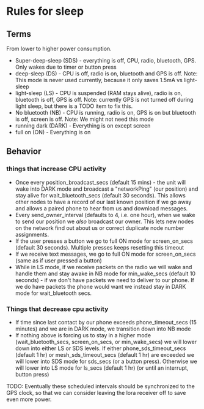# Rules for sleep

## Terms

From lower to higher power consumption.

* Super-deep-sleep (SDS) - everything is off, CPU, radio, bluetooth, GPS.  Only wakes due to timer or button press
* deep-sleep (DS) - CPU is off, radio is on, bluetooth and GPS is off.  Note: This mode is never used currently, because it only saves 1.5mA vs light-sleep
* light-sleep (LS) - CPU is suspended (RAM stays alive), radio is on, bluetooth is off, GPS is off.  Note: currently GPS is not turned 
off during light sleep, but there is a TODO item to fix this.
* No bluetooth (NB) - CPU is running, radio is on, GPS is on but bluetooth is off, screen is off.  Note: We might not need this mode
* running dark (DARK) - Everything is on except screen
* full on (ON) - Everything is on

## Behavior

### things that increase CPU activity

* Once every position_broadcast_secs (default 15 mins) - the unit will wake into DARK mode and broadcast a "networkPing" (our position) and stay alive for wait_bluetooth_secs (default 30 seconds).  This allows other nodes to have a record of our last known position if we go away and allows a paired phone to hear from us and download messages.
* Every send_owner_interval (defaults to 4, i.e. one hour), when we wake to send our position we _also_ broadcast our owner.  This lets new nodes on the network find out about us or correct duplicate node number assignments.
* If the user presses a button we go to full ON mode for screen_on_secs (default 30 seconds).  Multiple presses keeps resetting this timeout
* If we receive text messages, we go to full ON mode for screen_on_secs (same as if user pressed a button)
* While in LS mode, if we receive packets on the radio we will wake and handle them and stay awake in NB mode for min_wake_secs (default 10 seconds) - if we don't have packets we need to deliver to our phone.  If we do have packets the phone would want we instead stay in DARK mode for wait_bluetooth secs.

### Things that decrease cpu activity

* If time since last contact by our phone exceeds phone_timeout_secs (15 minutes) and we are in DARK mode, we transition down into NB mode
* If nothing above is forcing us to stay in a higher mode (wait_bluetooth_secs, screen_on_secs, or min_wake_secs) we will lower down
into either LS or SDS levels.  If either phone_sds_timeout_secs (default 1 hr) or mesh_sds_timeout_secs (default 1 hr) are exceeded we will lower into SDS mode for sds_secs (or a button press).  Otherwise we will lower into LS mode for ls_secs (default 1 hr) (or until an interrupt, button press)

TODO: Eventually these scheduled intervals should be synchronized to the GPS clock, so that we can consider leaving the lora receiver off to save even more power. 
